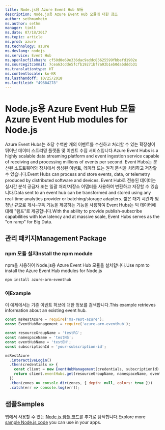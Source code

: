 ```yaml
---
title: Node.js용 Azure Event Hub 모듈
description: Node.js용 Azure Event Hub 모듈에 대한 참조
author: sethmanheim
ms.author: sethm
manager: timlt
ms.date: 07/18/2017
ms.topic: article
ms.prod: azure
ms.technology: azure
ms.devlang: nodejs
ms.service: Event Hub
ms.openlocfilehash: cf50d0e69e336dac9addc85625599fbbefd1902e
ms.sourcegitcommit: 7cea63cdde5fcfb19271bf7a93b1eb0dabdddb31
ms.translationtype: HT
ms.contentlocale: ko-KR
ms.lasthandoff: 10/25/2018
ms.locfileid: "49684278"
---
```

# <a name="azure-event-hub-modules-for-nodejs"></a><span data-ttu-id="428a8-103">Node.js용 Azure Event Hub 모듈</span><span class="sxs-lookup"><span data-stu-id="428a8-103">Azure Event Hub modules for Node.js</span></span>

<span data-ttu-id="428a8-104">Azure Event Hubs는 초당 수백만 개의 이벤트를 수신하고 처리할 수 있는 확장성이 뛰어난 데이터 스트리밍 플랫폼 및 이벤트 수집 서비스입니다.</span><span class="sxs-lookup"><span data-stu-id="428a8-104">Azure Event Hubs is a highly scalable data streaming platform and event ingestion service capable of receiving and processing millions of events per second.</span></span> <span data-ttu-id="428a8-105">Event Hubs는 분산된 소프트웨어와 장치에서 생성된 이벤트, 데이터 또는 원격 분석을 처리하고 저장할 수 있습니다.</span><span class="sxs-lookup"><span data-stu-id="428a8-105">Event Hubs can process and store events, data, or telemetry produced by distributed software and devices.</span></span> <span data-ttu-id="428a8-106">Event Hub로 전송된 데이터는 실시간 분석 공급자 또는 일괄 처리/저장소 어댑터를 사용하여 변환하고 저장할 수 있습니다.</span><span class="sxs-lookup"><span data-stu-id="428a8-106">Data sent to an event hub can be transformed and stored using any real-time analytics provider or batching/storage adapters.</span></span> <span data-ttu-id="428a8-107">짧은 대기 시간과 엄청난 규모로 게시-구독 기능을 제공하는 기능을 사용하여 Event Hubs는 빅 데이터에 대해 "램프"로 제공합니다.</span><span class="sxs-lookup"><span data-stu-id="428a8-107">With the ability to provide publish-subscribe capabilities with low latency and at massive scale, Event Hubs serves as the "on ramp" for Big Data.</span></span>

## <a name="management-package"></a><span data-ttu-id="428a8-108">관리 패키지</span><span class="sxs-lookup"><span data-stu-id="428a8-108">Management Package</span></span>

### <a name="install-the-npm-module"></a><span data-ttu-id="428a8-109">npm 모듈 설치</span><span class="sxs-lookup"><span data-stu-id="428a8-109">Install the npm module</span></span> 

<span data-ttu-id="428a8-110">npm을 사용하여 Node.js용 Azure Event Hub 모듈을 설치합니다.</span><span class="sxs-lookup"><span data-stu-id="428a8-110">Use npm to install the Azure Event Hub modules for Node.js</span></span>

```bash
npm install azure-arm-eventhub
```

### <a name="example"></a><span data-ttu-id="428a8-111">예</span><span class="sxs-lookup"><span data-stu-id="428a8-111">Example</span></span>

<span data-ttu-id="428a8-112">이 예제에서는 기존 이벤트 허브에 대한 정보를 검색합니다.</span><span class="sxs-lookup"><span data-stu-id="428a8-112">This example retrieves information about an existing event hub.</span></span>

```javascript
const msRestAzure = require('ms-rest-azure');
const EventHubManagement = require('azure-arm-eventhub');

const resourceGroupName = 'testRG';
const namespaceName = 'testNS';
const eventHubName = 'testEH';
const subscriptionId = 'your-subscription-id';

msRestAzure
  .interactiveLogin()
  .then(credentials => {
    const client = new EventHubManagement(credentials, subscriptionId);
    return client.eventHubs.get(resourceGroupName, namespaceName, eventHubName);
  })
  .then(zones => console.dir(zones, { depth: null, colors: true }))
  .catch(err => console.log(err));
```

## <a name="samples"></a><span data-ttu-id="428a8-113">샘플</span><span class="sxs-lookup"><span data-stu-id="428a8-113">Samples</span></span>

<span data-ttu-id="428a8-114">앱에서 사용할 수 있는 [Node.js 샘플 코드](https://azure.microsoft.com/resources/samples/?platform=nodejs)를 추가로 탐색합니다.</span><span class="sxs-lookup"><span data-stu-id="428a8-114">Explore more [sample Node.js code](https://azure.microsoft.com/resources/samples/?platform=nodejs) you can use in your apps.</span></span>
